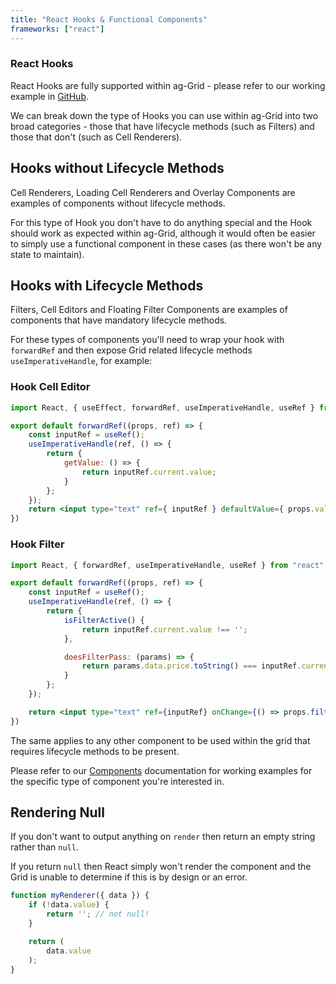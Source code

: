 ```yaml
---
title: "React Hooks & Functional Components"
frameworks: ["react"]
---
```


### React Hooks

React Hooks are fully supported within ag-Grid - please refer to our working example in
<a href="https://github.com/ag-grid/ag-grid-react-example/">GitHub</a>.

We can break down the type of Hooks you can use within ag-Grid into two broad categories - those
that have lifecycle methods (such as Filters) and those that don't (such as Cell Renderers).

## Hooks without Lifecycle Methods

Cell Renderers, Loading Cell Renderers and Overlay Components are examples of components without lifecycle methods.

For this type of Hook you don't have to do anything special and the Hook should work as
expected within ag-Grid, although it would often be easier to simply use a functional component
in these cases (as there won't be any state to maintain).

## Hooks with Lifecycle Methods

Filters, Cell Editors and Floating Filter Components are examples of components that have
mandatory lifecycle methods.

For these types of components you'll need to wrap your hook with `forwardRef` and then expose
Grid related lifecycle methods  `useImperativeHandle`, for example:

### Hook Cell Editor

```jsx
import React, { useEffect, forwardRef, useImperativeHandle, useRef } from "react";

export default forwardRef((props, ref) => {
    const inputRef = useRef();
    useImperativeHandle(ref, () => {
        return {
            getValue: () => {
                return inputRef.current.value;
            }
        };
    });
    return <input type="text" ref={ inputRef } defaultValue={ props.value }/>;
})
```

### Hook Filter

```jsx
import React, { forwardRef, useImperativeHandle, useRef } from "react";

export default forwardRef((props, ref) => {
    const inputRef = useRef();
    useImperativeHandle(ref, () => {
        return {
            isFilterActive() {
                return inputRef.current.value !== '';
            },

            doesFilterPass: (params) => {
                return params.data.price.toString() === inputRef.current.value;
            }
        };
    });

    return <input type="text" ref={inputRef} onChange={() => props.filterChangedCallback()}/>;
})
```

The same applies to any other component to be used within the grid that requires lifecycle methods to be present.

Please refer to our [Components](../components/) documentation for working examples for the specific
type of component you're interested in.

## Rendering Null

If you don't want to output anything on `render` then return an empty string rather than `null`.

If you return `null` then React simply won't render the component and the Grid is unable to
determine if this is by design or an error.

```js
function myRenderer({ data }) {
    if (!data.value) {
        return ''; // not null!
    }

    return (
        data.value
    );
}
```
